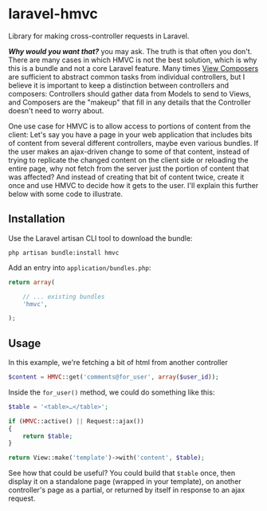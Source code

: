 laravel-hmvc
============

Library for making cross-controller requests in Laravel.

***Why would you want that?*** you may ask. The truth is that often you don't. There are many cases in which HMVC is not the best solution, which is why this is a bundle and not a core Laravel feature. Many times [View Composers](http://laravel.com/docs/views#view-composers) are sufficient to abstract common tasks from individual controllers, but I believe it is important to keep a distinction between controllers and composers: Controllers should gather data from Models to send to Views, and Composers are the "makeup" that fill in any details that the Controller doesn't need to worry about.

One use case for HMVC is to allow access to portions of content from the client: Let's say you have a page in your web application that includes bits of content from several different controllers, maybe even various bundles. If the user makes an ajax-driven change to some of that content, instead of trying to replicate the changed content on the client side or reloading the entire page, why not fetch from the server just the portion of content that was affected? And instead of creating that bit of content twice, create it once and use HMVC to decide how it gets to the user. I'll explain this further below with some code to illustrate.


Installation
------------
Use the Laravel artisan CLI tool to download the bundle:

	php artisan bundle:install hmvc

Add an entry into `application/bundles.php`:

```php
return array(

	// ... existing bundles
	'hmvc',

);
```


Usage
-----

In this example, we're fetching a bit of html from another controller

```php
$content = HMVC::get('comments@for_user', array($user_id));
```

Inside the `for_user()` method, we could do something like this:

```php
$table = '<table>…</table>';

if (HMVC::active() || Request::ajax())
{
	return $table;
}

return View::make('template')->with('content', $table);
```

See how that could be useful? You could build that `$table` once, then display it on a standalone page (wrapped in your template), on another controller's page as a partial, or returned by itself in response to an ajax request.

